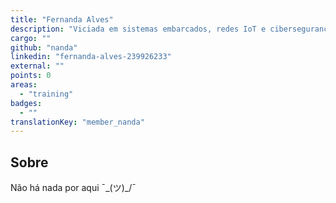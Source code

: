 ```yaml
---
title: "Fernanda Alves"
description: "Viciada em sistemas embarcados, redes IoT e cibersegurança, nas horas vagas jogo um baska."
cargo: ""
github: "nanda"
linkedin: "fernanda-alves-239926233"
external: ""
points: 0
areas:
  - "training"
badges:
  - ""
translationKey: "member_nanda"
---
```

## Sobre
Não há nada por aqui ¯\_(ツ)_/¯